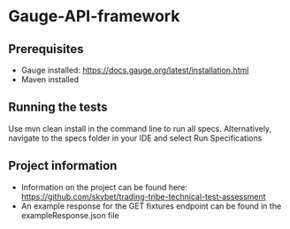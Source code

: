 # Gauge-API-framework

## Prerequisites
* Gauge installed: https://docs.gauge.org/latest/installation.html
* Maven installed

## Running the tests
Use mvn clean install in the command line to run all specs. Alternatively, navigate to the specs folder in your IDE and select Run Specifications

## Project information
* Information on the project can be found here: https://github.com/skybet/trading-tribe-technical-test-assessment
* An example response for the GET fixtures endpoint can be found in the exampleResponse.json file
